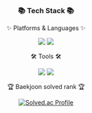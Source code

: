<div align=center>
	<h3>📚 Tech Stack 📚</h3>
	<p>✨ Platforms & Languages ✨</p>
	 <img src="https://img.shields.io/badge/Swift-F05138?style=flat&logo=Swift&logoColor=white">
    <img src="https://img.shields.io/badge/iOS-000000?style=flat&logo=Apple&logoColor=white">
    <br>
	<p>🛠 Tools 🛠</p>
	<img src="https://img.shields.io/badge/Xcode-147EFB?style=flat&logo=Xcode&logoColor=white">
    <img src="https://img.shields.io/badge/Github-181717?style=flat&logo=Xcode&logoColor=white">
<br>
<p>🏆 Baekjoon solved rank 🏆</p>

[![Solved.ac Profile](http://mazassumnida.wtf/api/v2/generate_badge?boj=walkerhilla)](https://solved.ac/walkerhilla)
</div>